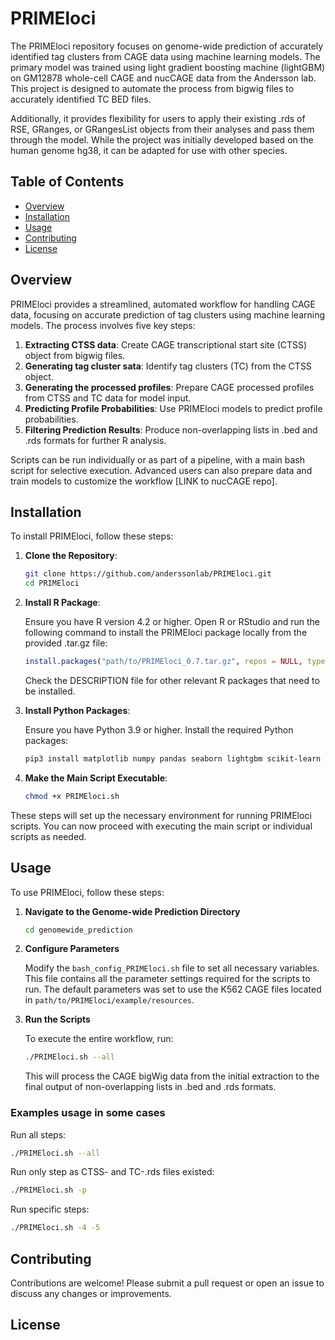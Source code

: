 # PRIMEloci

The PRIMEloci repository focuses on genome-wide prediction of accurately identified tag clusters from CAGE data using machine learning models. The primary model was trained using light gradient boosting machine (lightGBM) on GM12878 whole-cell CAGE and nucCAGE data from the Andersson lab. This project is designed to automate the process from bigwig files to accurately identified TC BED files. 

Additionally, it provides flexibility for users to apply their existing .rds of RSE, GRanges, or GRangesList objects from their analyses and pass them through the model. While the project was initially developed based on the human genome hg38, it can be adapted for use with other species.

## Table of Contents

- [Overview](#overview)
- [Installation](#installation)
- [Usage](#usage)
- [Contributing](#contributing)
- [License](#license)

## Overview

PRIMEloci provides a streamlined, automated workflow for handling CAGE data, focusing on accurate prediction of tag clusters using machine learning models. The process involves five key steps:

1. **Extracting CTSS data**: Create CAGE transcriptional start site (CTSS) object from bigwig files.
2. **Generating tag cluster sata**: Identify tag clusters (TC) from the CTSS object.
3. **Generating the processed profiles**: Prepare CAGE processed profiles from CTSS and TC data for model input.
4. **Predicting Profile Probabilities**: Use PRIMEloci models to predict profile probabilities.
5. **Filtering Prediction Results**: Produce non-overlapping lists in .bed and .rds formats for further R analysis.

Scripts can be run individually or as part of a pipeline, with a main bash script for selective execution. Advanced users can also prepare data and train models to customize the workflow [LINK to nucCAGE repo].

## Installation

To install PRIMEloci, follow these steps:

1. **Clone the Repository**:

   ```bash
   git clone https://github.com/anderssonlab/PRIMEloci.git
   cd PRIMEloci
   ```

2. **Install R Package**:

   Ensure you have R version 4.2 or higher. Open R or RStudio and run the following command to install the PRIMEloci package locally from the provided .tar.gz file:

   ```r
   install.packages("path/to/PRIMEloci_0.7.tar.gz", repos = NULL, type = "source")
   ```

   Check the DESCRIPTION file for other relevant R packages that need to be installed.

3. **Install Python Packages**:

   Ensure you have Python 3.9 or higher. Install the required Python packages:

   ```bash
   pip3 install matplotlib numpy pandas seaborn lightgbm scikit-learn
   ```

4. **Make the Main Script Executable**:

   ```bash
   chmod +x PRIMEloci.sh
   ```

These steps will set up the necessary environment for running PRIMEloci scripts. You can now proceed with executing the main script or individual scripts as needed.

## Usage

To use PRIMEloci, follow these steps:

1. **Navigate to the Genome-wide Prediction Directory**

   ```bash
   cd genomewide_prediction
   ```

2. **Configure Parameters**

   Modify the `bash_config_PRIMEloci.sh` file to set all necessary variables. This file contains all the parameter settings required for the scripts to run. The default parameters was set to use the K562 CAGE files located in `path/to/PRIMEloci/example/resources`.

3. **Run the Scripts**

   To execute the entire workflow, run:

   ```bash
   ./PRIMEloci.sh --all
   ```

   This will process the CAGE bigWig data from the initial extraction to the final output of non-overlapping lists in .bed and .rds formats.

### Examples usage in some cases

Run all steps:

```bash
./PRIMEloci.sh --all
```

Run only step as CTSS- and TC-.rds files existed:

```bash
./PRIMEloci.sh -p
```

Run specific steps:

```bash
./PRIMEloci.sh -4 -5
```

## Contributing

Contributions are welcome! Please submit a pull request or open an issue to discuss any changes or improvements.

## License

